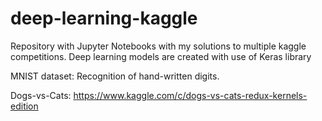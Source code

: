 # deep-learning-kaggle
Repository with Jupyter Notebooks with my solutions to multiple kaggle competitions. Deep learning models are created with use of Keras library


MNIST dataset:
Recognition of hand-written digits.


Dogs-vs-Cats:
https://www.kaggle.com/c/dogs-vs-cats-redux-kernels-edition

